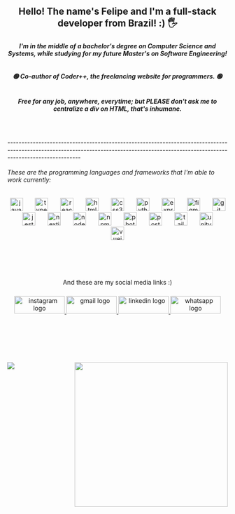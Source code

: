 <h2 align="center">Hello! The name's Felipe and I'm a full-stack developer from Brazil! :) 🖐</h2>

###

<h5 align="center">I'm in the middle of a bachelor's degree on Computer Science and Systems, while studying for my future Master's on Software Engineering! <br><br><br>🟢 Co-author of Coder++, the freelancing website for programmers. 🟢<br><br><br>Free for any job, anywhere, everytime; but PLEASE don't ask me to centralize a div on HTML, that's inhumane.</h5>

###

<br clear="both">

<h6 align="left">--------------------------------------------------------------------------------------------------------------------------------------------------------------------------------------<br><br>These are the programming languages and frameworks that I'm able to work currently:</h6>

###

<div align="center">
  <img src="https://img.shields.io/badge/JavaScript-F7DF1E?logo=javascript&logoColor=black&style=for-the-badge" height="30" alt="javascript logo"  />
  <img width="20" />
  <img src="https://img.shields.io/badge/TypeScript-3178C6?logo=typescript&logoColor=white&style=for-the-badge" height="30" alt="typescript logo"  />
  <img width="20" />
  <img src="https://img.shields.io/badge/React-61DAFB?logo=react&logoColor=black&style=for-the-badge" height="30" alt="react logo"  />
  <img width="20" />
  <img src="https://img.shields.io/badge/HTML5-E34F26?logo=html5&logoColor=white&style=for-the-badge" height="30" alt="html5 logo"  />
  <img width="20" />
  <img src="https://img.shields.io/badge/CSS3-1572B6?logo=css3&logoColor=white&style=for-the-badge" height="30" alt="css3 logo"  />
  <img width="20" />
  <img src="https://img.shields.io/badge/Python-3776AB?logo=python&logoColor=white&style=for-the-badge" height="30" alt="python logo"  />
  <img width="20" />
  <img src="https://img.shields.io/badge/Express-000000?logo=express&logoColor=white&style=for-the-badge" height="30" alt="express logo"  />
  <img width="20" />
  <img src="https://img.shields.io/badge/Figma-F24E1E?logo=figma&logoColor=white&style=for-the-badge" height="30" alt="figma logo"  />
  <img width="20" />
  <img src="https://img.shields.io/badge/Git-F05032?logo=git&logoColor=white&style=for-the-badge" height="30" alt="git logo"  />
  <img width="20" />
  <img src="https://img.shields.io/badge/Jest-C21325?logo=jest&logoColor=white&style=for-the-badge" height="30" alt="jest logo"  />
  <img width="20" />
  <img src="https://img.shields.io/badge/Next.js-000000?logo=nextdotjs&logoColor=white&style=for-the-badge" height="30" alt="nextjs logo"  />
  <img width="20" />
  <img src="https://img.shields.io/badge/Node.js-339933?logo=nodedotjs&logoColor=white&style=for-the-badge" height="30" alt="nodejs logo"  />
  <img width="20" />
  <img src="https://img.shields.io/badge/npm-CB3837?logo=npm&logoColor=white&style=for-the-badge" height="30" alt="npm logo"  />
  <img width="20" />
  <img src="https://img.shields.io/badge/Adobe Photoshop-31A8FF?logo=adobephotoshop&logoColor=black&style=for-the-badge" height="30" alt="photoshop logo"  />
  <img width="20" />
  <img src="https://img.shields.io/badge/PostgreSQL-4169E1?logo=postgresql&logoColor=white&style=for-the-badge" height="30" alt="postgresql logo"  />
  <img width="20" />
  <img src="https://img.shields.io/badge/Tailwind CSS-06B6D4?logo=tailwindcss&logoColor=black&style=for-the-badge" height="30" alt="tailwindcss logo"  />
  <img width="20" />
  <img src="https://img.shields.io/badge/Unity-FFFFFF?logo=unity&logoColor=black&style=for-the-badge" height="30" alt="unity logo"  />
  <img width="20" />
  <img src="https://img.shields.io/badge/Vue.js-4FC08D?logo=vuedotjs&logoColor=black&style=for-the-badge" height="30" alt="vuejs logo"  />
</div>

###

<br><br><br> <p align="center">And these are my social media links :)</p>

###

<div align="center">
  <a href="instagram.com/slowslumber">
    <img src="https://raw.githubusercontent.com/maurodesouza/profile-readme-generator/master/src/assets/icons/social/instagram/default.svg" width="115" height="40" alt="instagram logo"/>
  </a>
  <a href="felipefeferibeiro@gmail.com">
    <img src="https://raw.githubusercontent.com/maurodesouza/profile-readme-generator/master/src/assets/icons/social/gmail/default.svg" width="115" height="40" alt="gmail logo"/>
  </a>
  <a href="linkedin.com/in/felipe-ferreira-ribeiro/">
    <img src="https://raw.githubusercontent.com/maurodesouza/profile-readme-generator/master/src/assets/icons/social/linkedin/default.svg" width="115" height="40" alt="linkedin logo"/>
  </a>
  <a href="wa.me/+5553999892980">
    <img src="https://raw.githubusercontent.com/maurodesouza/profile-readme-generator/master/src/assets/icons/social/whatsapp/default.svg" width="115" height="40" alt="whatsapp logo"/>
  </a>
</div>
<br><br><br><br><br>

###


  <img height="330" align="right" width="350" src="https://media.tenor.com/j_DUeuoAnXgAAAAM/piano-piano-on-fire.gif"  />


###

<div align="left">
<a href="https://open.spotify.com/user/numenone">
<img src="https://spotify-recently-played-readme.vercel.app/api?user=n10sajiijzr3anyjcd1z73zl3">
</a>
</div>


###

